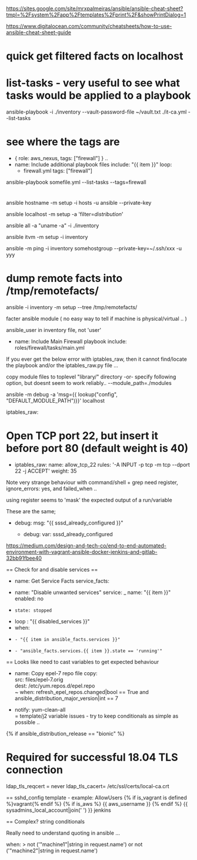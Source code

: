https://sites.google.com/site/mrxpalmeiras/ansible/ansible-cheat-sheet?tmpl=%2Fsystem%2Fapp%2Ftemplates%2Fprint%2F&showPrintDialog=1

https://www.digitalocean.com/community/cheatsheets/how-to-use-ansible-cheat-sheet-guide

# quick get filtered facts on localhost

# list-tasks - very useful to see what tasks would be applied to a playbook
ansible-playbook -i ./inventory --vault-password-file ~/vault.txt ./it-ca.yml --list-tasks

# see where the tags are

- { role: aws_nexus, tags: ["firewall"] } 
..
- name: Include additional playbook files
  include: "{{ item }}"
  loop:
    - firewall.yml
  tags: ["firewall"]

ansible-playbook somefile.yml --list-tasks --tags=firewall

#

ansible hostname -m setup -i hosts -u ansible --private-key <key>

ansible localhost -m setup -a 'filter=*distribution*'

ansible all -a "uname -a" -i ./inventory

ansible itvm -m setup -i inventory

ansible -m ping -i inventory somehostgroup --private-key=~/.ssh/xxx -u yyy

# dump remote facts into /tmp/remotefacts/<hostname>
ansible -i inventory -m setup --tree /tmp/remotefacts/

facter ansible module ( no easy way to tell if machine is physical/virtual .. )

ansible_user in inventory file, not 'user'

- name: Include Main Firewall playbook
  include: roles/firewall/tasks/main.yml

If you ever get the below error with iptables_raw,
then it cannot find/locate the playbook and/or the
iptables_raw.py file ...

copy module files to toplevel "library/" directory
-or-
specify following option, but doesnt seem to work reliably..
--module_path=./modules

ansible -m debug -a 'msg={{ lookup("config", "DEFAULT_MODULE_PATH")}}' localhost

iptables_raw: 
# Open TCP port 22, but insert it before port 80 (default weight is 40)
- iptables_raw:
    name: allow_tcp_22
    rules: '-A INPUT -p tcp -m tcp --dport 22 -j ACCEPT'
    weight: 35

Note very strange behaviour with command/shell + grep
	need register, ignore_errors: yes, and failed_when ..

using register seems to 'mask' the expected output of a run/variable

These are the same;
- debug:
      msg: "{{ sssd_already_configured }}"

  - debug:
      var: sssd_already_configured

https://medium.com/design-and-tech-co/end-to-end-automated-environment-with-vagrant-ansible-docker-jenkins-and-gitlab-32bb91fbee40

== Check for and disable services ==

- name: Get Service Facts
  service_facts:

 - name: "Disable unwanted services"
    service:
 _    name: "{{ item }}"
      enabled: no
+     state: stopped
+   loop : "{{ disabled_services }}"
+   when:
+     - "{{ item in ansible_facts.services }}"
+     - "ansible_facts.services.{{ item }}.state == 'running'"

==
Looks like need to cast variables to get expected behaviour

- name: Copy epel-7 repo file
    copy:                   
      src: files/epel-7.orig                                                     
      dest: /etc/yum.repos.d/epel.repo                                           
~   when: refresh_epel_repos.changed|bool == True and ansible_distribution_major_version|int ==   7
+   notify: yum-clean-all                                                             
=
template/j2 variable issues - try to keep conditionals as simple as possible ..

{% if ansible_distribution_release == "bionic" %}
  # Required for successful 18.04 TLS connection
  ldap_tls_reqcert = never
  ldap_tls_cacert= /etc/ssl/certs/local-ca.crt

==
sshd_config template - example:
AllowUsers {% if is_vagrant is defined %}vagrant{% endif %} {% if is_aws %} {{ aws_username }} {% endif %} {{ sysadmins_local_account|join(' ') }} jenkins

== Complex? string conditionals

Really need to understand quoting in ansible ...

when: >
  not ('"machine1"|string in request.name')
  or not ('"machine2"|string in request.name')
